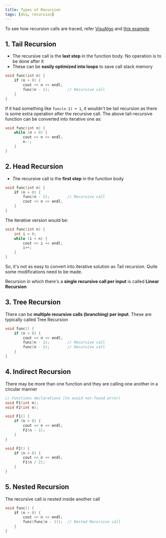```yaml
---
title: Types of Recursion
tags: [dsa, recursion]
---
```


To see how recursion calls are traced, refer [VisuAlgo](https://visualgo.net/en/recursion)
and [this example](/code-journal/dsa/dsa/recurrence-master-thm#tracing-recursion-calls)

## 1. Tail Recursion

- The recursive call is the **last step** in the function body. No operation is to be done after it
- These can be **easily optimized into loops** to save call stack memory

```cpp
void func(int n) {
    if (n > 0) {
        cout << n << endl;
        func(n - 1);        // Recursive call
    }
}
```

If it had something like `func(n-1) + 1`, it wouldn't be tail recursion as there is some extra operation after the recursive call. The above tail-recursive function can be converted into iterative one as:

```cpp
void func(int n) {
    while (n > 0) {
        cout << n << endl;
        n--;
    }
}
```

## 2. Head Recursion

- The recursive call is the **first step** in the function body

```cpp
void func(int n) {
    if (n > 0) {
        func(n - 1);        // Recursive call
        cout << n << endl;
    }
}
```

The iterative version would be:

```cpp
void func(int n) {
    int i = 0;
    while (i < n) {
        cout << i << endl;
        i++;
    }
}
```

So, it's not as easy to convert into iterative solution as Tail recursion. Quite some modifications need to be made.

Recursion in which there's a **single recursive call per input** is called **Linear Recursion**

## 3. Tree Recursion

There can be **multiple recursive calls (branching) per input**. These are typically called Tree Recursion

```cpp
void func() {
    if (n > 0) {
        cout << n << endl;
        func(n - 1);        // Recursive call
        func(n - 1);        // Recursive call
    }
}
```

## 4. Indirect Recursion

There may be more than one function and they are calling one another in a circular manner

```cpp
// Functions declarations (to avoid not-found error)
void F1(int n);
void F2(int n);

void F1() {
    if (n > 0) {
        cout << n << endl;
        F2(n - 1);
    }
}

void F2() {
    if (n > 0) {
        cout << n << endl;
        F1(n / 2);
    }
}
```

## 5. Nested Recursion

The recursive call is nested inside another call

```cpp
void func() {
    if (n > 0) {
        cout << n << endl;
        func(func(n - 1));  // Nested Recursive call
    }
}
```
